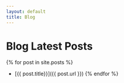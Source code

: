 ```yaml
---
layout: default
title: Blog
---
```

# Blog Latest Posts  

{% for post in site.posts %}
* [{{ post.title}}]({{ post.url }})
{% endfor %}
